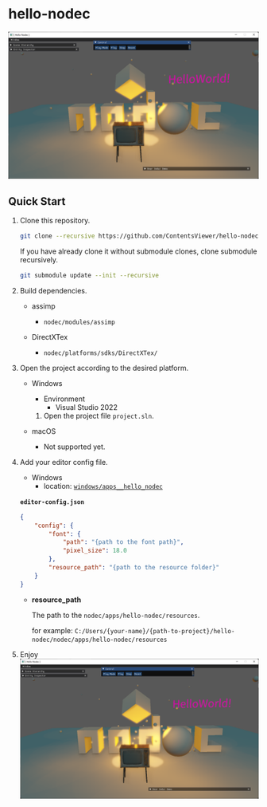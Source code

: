 # hello-nodec

![](./gallery/screenshot.png)

## Quick Start

1. Clone this repository.
   ```sh
   git clone --recursive https://github.com/ContentsViewer/hello-nodec.git
   ```

   If you have already clone it without submodule clones, clone submodule recursively.

   ```sh
   git submodule update --init --recursive
   ```

2. Build dependencies.
   * assimp
     * `nodec/modules/assimp`
  
   * DirectXTex
     * `nodec/platforms/sdks/DirectXTex/`
     

3. Open the project according to the desired platform.
   * Windows
     * Environment
       * Visual Studio 2022
    
     1. Open the project file `project.sln`.


   * macOS
     * Not supported yet.

4. Add your editor config file.
   * Windows
     * location: [`windows/apps__hello_nodec`](windows/apps__hello_nodec/)

   <b>`editor-config.json`</b>

   ```json
   {
       "config": {
           "font": {
               "path": "{path to the font path}",
               "pixel_size": 18.0
           },
           "resource_path": "{path to the resource folder}"
       }
   }
   ```
   
   * <b>resource_path</b>
  
     The path to the `nodec/apps/hello-nodec/resources`.

     for example: `C:/Users/{your-name}/{path-to-project}/hello-nodec/nodec/apps/hello-nodec/resources`

5. Enjoy
   ![](./gallery/screenshot.png)

